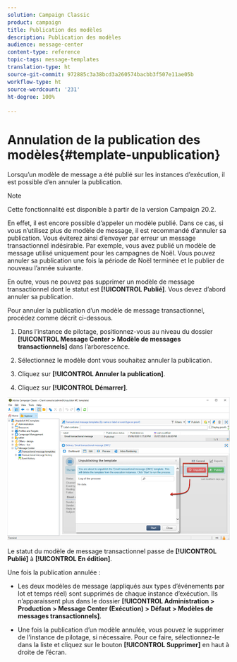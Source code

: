 ```yaml
---
solution: Campaign Classic
product: campaign
title: Publication des modèles
description: Publication des modèles
audience: message-center
content-type: reference
topic-tags: message-templates
translation-type: ht
source-git-commit: 972885c3a38bcd3a260574bacbb3f507e11ae05b
workflow-type: ht
source-wordcount: '231'
ht-degree: 100%

---
```



# Annulation de la publication des modèles{#template-unpublication}

Lorsqu’un modèle de message a été publié sur les instances d’exécution, il est possible d’en annuler la publication.

>[!NOTE]
>
>Cette fonctionnalité est disponible à partir de la version Campaign 20.2.

En effet, il est encore possible d’appeler un modèle publié. Dans ce cas, si vous n’utilisez plus de modèle de message, il est recommandé d’annuler sa publication. Vous éviterez ainsi d’envoyer par erreur un message transactionnel indésirable. Par exemple, vous avez publié un modèle de message utilisé uniquement pour les campagnes de Noël. Vous pouvez annuler sa publication une fois la période de Noël terminée et le publier de nouveau l’année suivante.

En outre, vous ne pouvez pas supprimer un modèle de message transactionnel dont le statut est **[!UICONTROL Publié]**. Vous devez d’abord annuler sa publication.

Pour annuler la publication d’un modèle de message transactionnel, procédez comme décrit ci-dessous.

1. Dans l’instance de pilotage, positionnez-vous au niveau du dossier **[!UICONTROL Message Center > Modèle de messages transactionnels]** dans l’arborescence.
1. Sélectionnez le modèle dont vous souhaitez annuler la publication.
1. Cliquez sur **[!UICONTROL Annuler la publication]**.

   <!--1. Fill in the **[!UICONTROL Log of the process]** field.-->

1. Cliquez sur **[!UICONTROL Démarrer]**.

![](assets/message-center-unpublish.png)

Le statut du modèle de message transactionnel passe de **[!UICONTROL Publié]** à **[!UICONTROL En édition]**.

Une fois la publication annulée :

* Les deux modèles de message (appliqués aux types d’événements par lot et temps réel) sont supprimés de chaque instance d’exécution. Ils n’apparaissent plus dans le dossier **[!UICONTROL Administration > Production > Message Center (Exécution) > Défaut > Modèles de messages transactionnels]**.

* Une fois la publication d’un modèle annulée, vous pouvez le supprimer de l’instance de pilotage, si nécessaire. Pour ce faire, sélectionnez-le dans la liste et cliquez sur le bouton **[!UICONTROL Supprimer]** en haut à droite de l’écran.